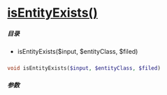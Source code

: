 [isEntityExists()](http://twinh.github.com/widget/api/isEntityExists)
=====================================================================



##### 目录
* isEntityExists($input, $entityClass, $filed)

### 
```php
void isEntityExists($input, $entityClass, $filed)
```

##### 参数

